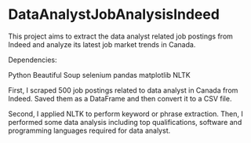 # DataAnalystJobAnalysisIndeed

This project aims to extract the data analyst related job postings from Indeed and analyze its latest job market trends in Canada.

Dependencies:

Python
Beautiful Soup 
selenium
pandas
matplotlib
NLTK 


First, I scraped 500 job postings related to data analyst in Canada from Indeed. Saved them as a DataFrame and then convert it to a CSV file.

Second, I applied NLTK to perform keyword or phrase extraction. Then, I performed some data analysis including top qualifications, software and programming languages required for data analyst.
